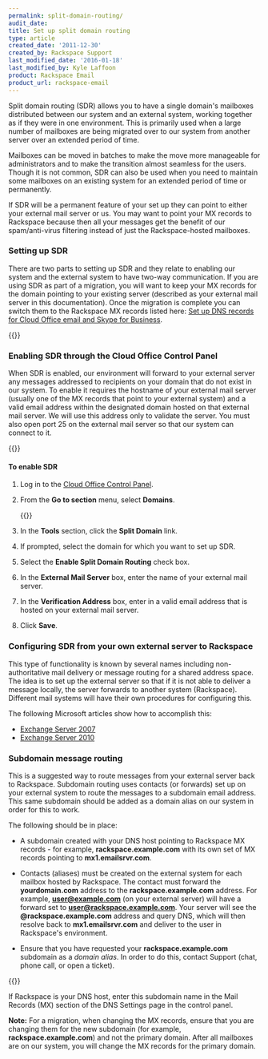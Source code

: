 ```yaml
---
permalink: split-domain-routing/
audit_date:
title: Set up split domain routing
type: article
created_date: '2011-12-30'
created_by: Rackspace Support
last_modified_date: '2016-01-18'
last_modified_by: Kyle Laffoon
product: Rackspace Email
product_url: rackspace-email
---
```


Split domain routing (SDR) allows you to have a single domain's
mailboxes distributed between our system and an external system, working
together as if they were in one environment. This is primarily used when
a large number of mailboxes are being migrated over to our system from another
server over an extended period of time.

Mailboxes can be moved in batches to make the move more manageable for
administrators and to make the transition almost seamless for the users.
Though it is not common, SDR can also be used when you need to maintain
some mailboxes on an existing system for an extended period of time or
permanently.

If SDR will be a permanent feature of your set up they can point to
either your external mail server or us. You may want to point your MX
records to Rackspace because then all your messages get the benefit of
our spam/anti-virus filtering instead of just the Rackspace-hosted
mailboxes.

### Setting up SDR

There are two parts to setting up SDR and they relate to enabling our
system and the external system to have two-way communication. If you are
using SDR as part of a migration, you will want to keep your MX records
for the domain pointing to your existing server (described as your
external mail server in this documentation). Once the migration is
complete you can switch them to the Rackspace MX records listed here:
[Set up DNS records for Cloud Office email and Skype for
Business](/support/how-to/set-up-dns-records-for-cloud-office-email-and-skype-for-business).

{{<image src="EASplitDomainRouting.png" alt="" title="">}}

### Enabling SDR through the Cloud Office Control Panel

When SDR is enabled, our environment will forward to your external
server any messages addressed to recipients on your domain that do not
exist in our system. To enable it requires the hostname of your external
mail server (usually one of the MX records that point to your external
system) and a valid email address within the designated domain hosted on
that external mail server. We will use this address only to validate the
server. You must also open port 25 on the external mail server so that
our system can connect to it.

{{<image src="EASplitDomainRouting2.png" alt="" title="">}}

#### To enable SDR

1. Log in to the [Cloud Office Control Panel](https://cp.rackspace.com).
2. From the **Go to section** menu, select **Domains**.

    {{<image src="a.png" alt="" title="">}}

3. In the **Tools** section, click the **Split Domain** link.
4. If prompted, select the domain for which you want to set up SDR.
5. Select the **Enable Split Domain Routing** check box.
6. In the **External Mail Server** box, enter the name of your external mail server.
7. In the **Verification Address** box, enter in a valid email address that is hosted on your external mail server.
8. Click **Save**.

### Configuring SDR from your own external server to Rackspace

This type of functionality is known by several names including
non-authoritative mail delivery or message routing for a shared address
space. The idea is to set up the external server so that if it is not
able to deliver a message locally, the server forwards to another system
(Rackspace). Different mail systems will have their own procedures for
configuring this.

The following Microsoft articles show how to accomplish this:

- [Exchange Server 2007](https://bit.ly/rE6YBR)
- [Exchange Server 2010](https://bit.ly/CQy7)

### Subdomain message routing

This is a suggested way to route messages from your external
server back to Rackspace. Subdomain routing uses contacts (or
forwards) set up on your external system to route the messages to a
subdomain email address. This same subdomain should be added as a
domain alias on our system in order for this to work.

The following should be in place:

-   A subdomain created with your DNS host pointing to Rackspace MX
    records - for example, **rackspace.example.com** with its own set of MX records
    pointing to **mx1.emailsrvr.com**.
-   Contacts (aliases) must be created on the external system for each
    mailbox hosted by Rackspace. The contact must forward the
    **yourdomain.com** address to the **rackspace.example.com** address. For
    example, **user@example.com** (on your external server) will have a
    forward set to **user@rackspace.example.com**. Your server will see the
    **@rackspace.example.com** address and query DNS, which will then
    resolve back to **mx1.emailsrvr.com** and deliver to the user in
    Rackspace's environment.

-   Ensure that you have requested your **rackspace.example.com**
    subdomain as a *domain alias*. In order to do this, contact Support (chat, phone call, or open a ticket).

{{<image src="EASplitDomainRouting6.png" alt="" title="">}}

If Rackspace is your DNS host, enter this subdomain name in the Mail Records (MX) section of the DNS Settings page in the control panel.

**Note:** For a migration, when changing the MX records, ensure that you are changing them for the new subdomain (for example, **rackspace.example.com**) and not the primary domain. After all mailboxes are on our system, you will change the MX records for the primary domain.

